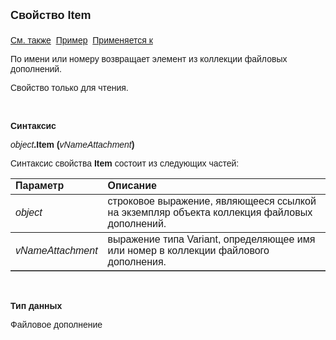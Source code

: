 <html>
<head>
<title>Коллекция файловых дополнений\Item</title>
</head>

<body>

<p><strong><font size="4" face="Arial">
Свойство Item<br>
<br>
</font></strong><font face="Arial"><a href="../AsAttachmentCollection.html">
См. также</a>&nbsp;
<u>Пример</u>&nbsp; <a href="../AsAttachmentCollection.html">Применяется к</a></font></p>

<p><font face="Arial">По имени или номеру возвращает элемент из коллекции 
файловых дополнений.</font></p>

<p><font face="Arial">Свойство только для чтения.</font></p>

<p class="label">&nbsp;</p>

<p class="label"><font face="Arial"><b>Синтаксис</b></font></p>

<p><font face="Arial"><em>object</em><strong>.Item (</strong></font><i><font face="Arial">vNameAttachment</font></i><font face="Arial"><strong>)</strong></font></p>

<p><font face="Arial">Синтаксис свойства <b>Item</b>
состоит из следующих частей:</font></p>

<table border="1" cellPadding="5" cols="2" frame="below" rules="rows">
<TBODY>
  <tr vAlign="top">
    <td class="label" width="29%"><font face="Arial"><b>Параметр</b></font></td>
    <td class="label" width="71%"><font face="Arial"><strong>Описание</strong></font></td>
  </tr>
  <tr>
    <td width="29%"><em><font face="Arial">object</font></em></td>
    <td width="71%"><font face="Arial">строковое выражение, являющееся 
	ссылкой на экземпляр объекта коллекция файловых дополнений.</font></td>
  </tr>
  <tr>
    <td width="29%"><i><font face="Arial">vNameAttachment</font></i></td>
    <td width="71%"><font face="Arial">выражение типа Variant, 
	определяющее имя или номер в коллекции файлового 
	дополнения.</font></td>
  </tr>
</TBODY>
</table>

<p class="label">&nbsp;</p>

<p class="label"><font face="Arial"><b>Тип данных</b></font></p>

<p class="label"><font face="Arial">Файловое дополнение</font></p>
</body>
</html>
